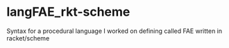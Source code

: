 # langFAE_rkt-scheme
 Syntax for a procedural language I worked on defining called FAE written in racket/scheme
